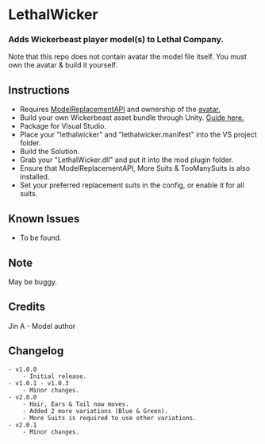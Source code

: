 # LethalWicker
### Adds Wickerbeast player model(s) to Lethal Company.
Note that this repo does not contain avatar the model file itself. You must own the avatar & build it yourself.

## Instructions
- Requires [ModelReplacementAPI](https://github.com/BunyaPineTree/LethalCompany_ModelReplacementAPI) and ownership of the [avatar.](https://jinapark.gumroad.com/l/JinsWickerbeast)
- Build your own Wickerbeast asset bundle through Unity. [Guide here.](https://github.com/BunyaPineTree/LethalCompany_ModelReplacementAPI/wiki/Using-the-Unity-Workflow)
- Package for Visual Studio.
- Place your "lethalwicker" and "lethalwicker.manifest" into the VS project folder.
- Build the Solution.
- Grab your "LethalWicker.dll" and put it into the mod plugin folder.
- Ensure that ModelReplacementAPI, More Suits & TooManySuits is also installed.
- Set your preferred replacement suits in the config, or enable it for all suits.

## Known Issues
- To be found.

## Note
May be buggy.

## Credits
Jin A - Model author

## Changelog
    - v1.0.0
        - Initial release.
    - v1.0.1 - v1.0.3
        - Minor changes.
    - v2.0.0
        - Hair, Ears & Tail now moves.
        - Added 2 more variations (Blue & Green).
        - More Suits is required to use other variations.
    - v2.0.1
        - Minor changes.
